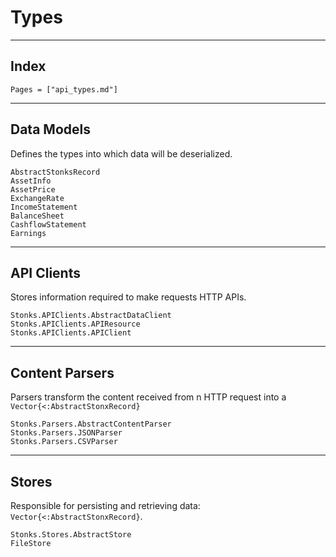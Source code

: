 # Types

---
## Index
```@index
Pages = ["api_types.md"]
```

---
## Data Models
Defines the types into which data will be deserialized.
```@docs
AbstractStonksRecord
AssetInfo
AssetPrice
ExchangeRate
IncomeStatement
BalanceSheet
CashflowStatement
Earnings
```

---
## API Clients
Stores information required to make requests HTTP APIs.
```@docs
Stonks.APIClients.AbstractDataClient
Stonks.APIClients.APIResource
Stonks.APIClients.APIClient
```

---
## Content Parsers
Parsers transform the content received from n HTTP request into a `Vector{<:AbstractStonxRecord}`
```@docs
Stonks.Parsers.AbstractContentParser
Stonks.Parsers.JSONParser
Stonks.Parsers.CSVParser
```

---
## Stores
Responsible for persisting and retrieving data: `Vector{<:AbstractStonxRecord}`.
```@docs
Stonks.Stores.AbstractStore
FileStore
```






